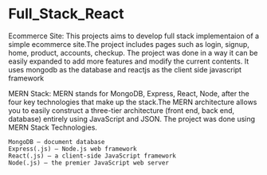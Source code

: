 # Full_Stack_React

Ecommerce Site:
    This projects aims to develop full stack implementaion of a simple ecommerce site.The project includes pages such as login, signup, home, product, accounts, checkup. The project was done in a way it can be easily expanded to add more features and modify the current contents. It uses mongodb as the database and reactjs as the client side javascript framework

MERN Stack:
    MERN stands for MongoDB, Express, React, Node, after the four key technologies that make up the stack.The MERN architecture allows you to easily construct a three-tier architecture (front end, back end, database) entirely using JavaScript and JSON. The project was done using MERN Stack Technologies.

    MongoDB — document database
    Express(.js) — Node.js web framework
    React(.js) — a client-side JavaScript framework
    Node(.js) — the premier JavaScript web server